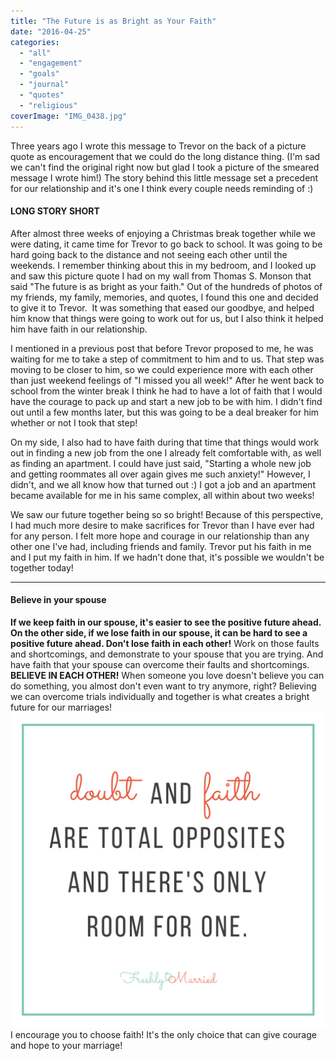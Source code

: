 ```yaml
---
title: "The Future is as Bright as Your Faith"
date: "2016-04-25"
categories: 
  - "all"
  - "engagement"
  - "goals"
  - "journal"
  - "quotes"
  - "religious"
coverImage: "IMG_0438.jpg"
---
```


Three years ago I wrote this message to Trevor on the back of a picture quote as encouragement that we could do the long distance thing. (I'm sad we can't find the original right now but glad I took a picture of the smeared message I wrote him!) The story behind this little message set a precedent for our relationship and it's one I think every couple needs reminding of :)

#### LONG STORY SHORT

After almost three weeks of enjoying a Christmas break together while we were dating, it came time for Trevor to go back to school. It was going to be hard going back to the distance and not seeing each other until the weekends. I remember thinking about this in my bedroom, and I looked up and saw this picture quote I had on my wall from Thomas S. Monson that said "The future is as bright as your faith." Out of the hundreds of photos of my friends, my family, memories, and quotes, I found this one and decided to give it to Trevor.  It was something that eased our goodbye, and helped him know that things were going to work out for us, but I also think it helped him have faith in our relationship.

I mentioned in a previous post that before Trevor proposed to me, he was waiting for me to take a step of commitment to him and to us. That step was moving to be closer to him, so we could experience more with each other than just weekend feelings of "I missed you all week!" After he went back to school from the winter break I think he had to have a lot of faith that I would have the courage to pack up and start a new job to be with him. I didn't find out until a few months later, but this was going to be a deal breaker for him whether or not I took that step!

On my side, I also had to have faith during that time that things would work out in finding a new job from the one I already felt comfortable with, as well as finding an apartment. I could have just said, "Starting a whole new job and getting roommates all over again gives me such anxiety!" However, I didn't, and we all know how that turned out :) I got a job and an apartment became available for me in his same complex, all within about two weeks!

We saw our future together being so so bright! Because of this perspective, I had much more desire to make sacrifices for Trevor than I have ever had for any person. I felt more hope and courage in our relationship than any other one I've had, including friends and family. Trevor put his faith in me and I put my faith in him. If we hadn't done that, it's possible we wouldn't be together today!

* * *

#### Believe in your spouse

**If we keep faith in our spouse, it's easier to see the positive future ahead. On the other side, if we lose faith in our spouse, it can be hard to see a positive future ahead. Don't lose faith in each other!** Work on those faults and shortcomings, and demonstrate to your spouse that you are trying. And have faith that your spouse can overcome their faults and shortcomings. **BELIEVE IN EACH OTHER!** When someone you love doesn't believe you can do something, you almost don't even want to try anymore, right? Believing we can overcome trials individually and together is what creates a bright future for our marriages!![thomas s monson, thomas s monson quotes, future as bright as your faith, your future is as bright as your faith, your future is as bright as your faith quote, believe in your marriage, believe in your spouse, have faith in your spouse, have faith in yourself, overcoming trials in marriage, newlyweds, faith in your marriage, marriage advice, marriage help, marriage encouragement, newlywed encouragement](images/doubt-and-faith.png)I encourage you to choose faith! It's the only choice that can give courage and hope to your marriage!
